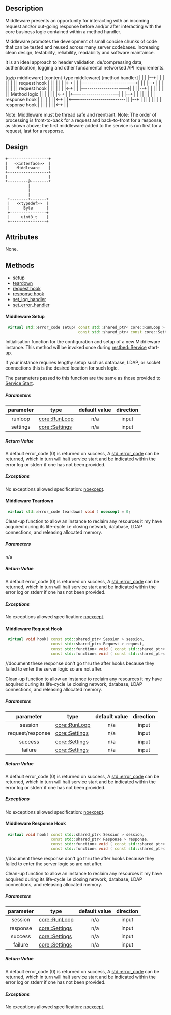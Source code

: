 Description
-----------

Middleware presents an opportunity for interacting with an incoming request and/or out-going response
before and/or after interacting with the core business logic contained within a method handler.

Middleware promotes the development of small concise chunks of code that can be tested and reused across many server codebases.
Increasing clean design, testability, reliability, readability and software maintaince.

It is an ideal approach to header validation, de/compressing data, authentication, logging and other fundamental networked API requirements.

[gzip middleware]    [content-type middleware]    [method handler]
       |                          |                      |
       |--+                       |                      |
       |  |                       |                      |
       |  | request hook          |                      |
       |  |                       |                      |
       |<-+                       |                      |
       |------------------------->|                      |
       |                          |--+                   |
       |                          |  |                   |
       |                          |  | request hook      |
       |                          |  |                   |
       |                          |<-+                   |
       |                          |--------------------->|
       |                          |                      |--+
       |                          |                      |  |
       |                          |                      |  | Method logic
       |                          |                      |  |
       |                          |                      |<-+
       |                          |<---------------------|
       |                          |--+                   |
       |                          |  |                   |
       |                          |  | response hook     |
       |                          |  |                   |
       |                          |<-+                   |
       |<-------------------------|                      |
       |--+                       |                      |
       |  |                       |                      |
       |  | response hook         |                      |
       |  |                       |                      |
       |<-+                       |                      |

Note: Middleware must be thread safe and reentrant.
Note: The order of processing is front-to-back for a request and back-to-front for a response; as shown above; the first middleware added to the service is run first for a request, last for a response.

Design
------

```
+------------------+
|   <<interface>>  |
|    Middleware    |
+------------------+
|                  |
+---------@--------+
          |
          |
          |
 +--------+-------+
 |   <<typedef>>  |
 |      Byte      |
 +----------------+
 |     uint8_t    |
 +----------------+
```

Attributes
----------

None.

Methods
-------

-	[setup](#middlewaresetup)
-	[teardown](#middlewareteardown)
-	[request hook](#middlewarehook)
-	[response hook](#middlewarehook)
-	[set_log_handler](#middlewareset_log_handler)
-	[set_error_handler](#middlewareset_error_handler)

#### Middleware Setup

```C++
 virtual std::error_code setup( const std::shared_ptr< core::RunLoop > runloop,
                                const std::shared_ptr< const core::Settings > settings ) noexcept = 0;
```

Initialisation function for the configuration and setup of a new Middleware instance.  This method will
be invoked once during [restbed::Service](#service) start-up.

If your instance requires lengthy setup such as database, LDAP, or socket connections this is the desired location for such logic.

The parameters passed to this function are the same as those provided to [Service Start](#servicestart).

##### Parameters

|  parameter  | type                           | default value | direction |
|:-----------:|--------------------------------|:-------------:|:---------:|
|   runloop   | [core::RunLoop](#request)      |      n/a      |   input   |
|   settings  | [core::Settings](#response)    |      n/a      |   input   |

##### Return Value

A default error_code (0) is returned on success,
A [std::error_code]() can be returned, which in turn will halt service start and be indicated within the 
error log or stderr if one has not been provided.

##### Exceptions

No exceptions allowed specification: [noexcept](http://en.cppreference.com/w/cpp/language/noexcept_spec).

#### Middleware Teardown

```C++
 virtual std::error_code teardown( void ) noexcept = 0;
```

Clean-up function to allow an instance to reclaim any resources it my have acquired during its 
life-cycle i.e closing network, database, LDAP connections, and releasing allocated memory.

##### Parameters

n/a

##### Return Value

A default error_code (0) is returned on success,
A [std::error_code]() can be returned, which in turn will halt service start and be indicated within the 
error log or stderr if one has not been provided.

##### Exceptions

No exceptions allowed specification: [noexcept](http://en.cppreference.com/w/cpp/language/noexcept_spec).

#### Middleware Request Hook

```C++
 virtual void hook( const std::shared_ptr< Session > session,
                    const std::shared_ptr< Request > request,
                    const std::function< void ( const std::shared_ptr< Session >, const std::shared_ptr< Request > ) > success,
                    const std::function< void ( const std::shared_ptr< Session >, const std::shared_ptr< Response > ) > failure ) const = 0;
```

 //document these response don't go thru the after hooks because they failed to enter the server logic so are not after.

Clean-up function to allow an instance to reclaim any resources it my have acquired during its 
life-cycle i.e closing network, database, LDAP connections, and releasing allocated memory.

##### Parameters

|  parameter  | type                           | default value | direction |
|:-----------:|--------------------------------|:-------------:|:---------:|
|   session   | [core::RunLoop](#request)      |      n/a      |   input   |
|   request/response  | [core::Settings](#response)    |      n/a      |   input   |
|   success  | [core::Settings](#response)    |      n/a      |   input   |
|   failure  | [core::Settings](#response)    |      n/a      |   input   |

##### Return Value

A default error_code (0) is returned on success,
A [std::error_code]() can be returned, which in turn will halt service start and be indicated within the 
error log or stderr if one has not been provided.

##### Exceptions

No exceptions allowed specification: [noexcept](http://en.cppreference.com/w/cpp/language/noexcept_spec).

#### Middleware Response Hook

```C++
 virtual void hook( const std::shared_ptr< Session > session,
                    const std::shared_ptr< Response > response,
                    const std::function< void ( const std::shared_ptr< Session >, const std::shared_ptr< Response > ) > success,
                    const std::function< void ( const std::shared_ptr< Session >, const std::shared_ptr< Response > ) > failure ) const = 0;
```

 //document these response don't go thru the after hooks because they failed to enter the server logic so are not after.

Clean-up function to allow an instance to reclaim any resources it my have acquired during its 
life-cycle i.e closing network, database, LDAP connections, and releasing allocated memory.

##### Parameters

|  parameter  | type                           | default value | direction |
|:-----------:|--------------------------------|:-------------:|:---------:|
|   session   | [core::RunLoop](#request)      |      n/a      |   input   |
|   response  | [core::Settings](#response)    |      n/a      |   input   |
|   success  | [core::Settings](#response)    |      n/a      |   input   |
|   failure  | [core::Settings](#response)    |      n/a      |   input   |

##### Return Value

A default error_code (0) is returned on success,
A [std::error_code]() can be returned, which in turn will halt service start and be indicated within the 
error log or stderr if one has not been provided.

##### Exceptions

No exceptions allowed specification: [noexcept](http://en.cppreference.com/w/cpp/language/noexcept_spec).
